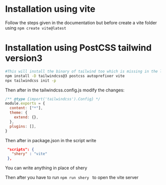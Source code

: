 # Installation using vite
Follow the steps given in the documentation but before create a vite folder
using `npm create vite@latest`

# Installation using PostCSS tailwind version3

```bash
#This will install the binary of tailwind too which is missing in the latest download of tailwind v4
npm install -D tailwindcss@3 postcss autoprefixer vite
npx tailwindcss init -p
```
Then after in the tailwindcss.config.js modify the changes:
```js
/** @type {import('tailwindcss').Config} */
module.exports = {
  content: ["*"],
  theme: {
    extend: {},
  },
  plugins: [],
}
```
Then after in package.json in the script write 
 ```json 
  "scripts": {
    "shery" : "vite"
  },
  ```
  You can write anything in place of shery
  
  Then after you have to run `npm run shery ` to open the vite server
  

